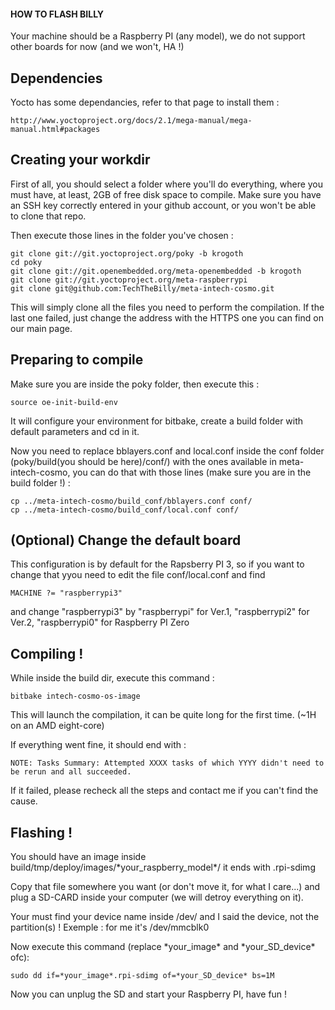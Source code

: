 #### HOW TO FLASH BILLY

Your machine should be a Raspberry PI (any model), we do not support other boards for now (and we won't, HA !)

## Dependencies

Yocto has some dependancies, refer to that page to install them :

    http://www.yoctoproject.org/docs/2.1/mega-manual/mega-manual.html#packages

## Creating your workdir

First of all, you should select a folder where you'll do everything, where you must have, at least, 2GB of free disk space to compile. Make sure you have an SSH key correctly entered in your github account, or you won't be able to clone that repo.

Then execute those lines in the folder you've chosen :

    git clone git://git.yoctoproject.org/poky -b krogoth
    cd poky
    git clone git://git.openembedded.org/meta-openembedded -b krogoth
    git clone git://git.yoctoproject.org/meta-raspberrypi
    git clone git@github.com:TechTheBilly/meta-intech-cosmo.git

This will simply clone all the files you need to perform the compilation. If the last one failed, just change the address with the HTTPS one you can find on our main page.

## Preparing to compile

Make sure you are inside the poky folder, then execute this :

    source oe-init-build-env

It will configure your environment for bitbake, create a build folder with default parameters and cd in it.

Now you need to replace bblayers.conf and local.conf inside the conf folder (poky/build(you should be here)/conf/) with the ones available in meta-intech-cosmo, you can do that with those lines (make sure you are in the build folder !) :

    cp ../meta-intech-cosmo/build_conf/bblayers.conf conf/
    cp ../meta-intech-cosmo/build_conf/local.conf conf/

## (Optional) Change the default board

This configuration is by default for the Rapsberry PI 3, so if you want to change that yyou need to edit the file conf/local.conf and find

    MACHINE ?= "raspberrypi3"

and change "raspberrypi3" by "raspberrypi" for Ver.1, "raspberrypi2" for Ver.2, "raspberrypi0" for Raspberry PI Zero

## Compiling !

While inside the build dir, execute this command :

    bitbake intech-cosmo-os-image

This will launch the compilation, it can be quite long for the first time. (~1H on an AMD eight-core)

If everything went fine, it should end with :

    NOTE: Tasks Summary: Attempted XXXX tasks of which YYYY didn't need to be rerun and all succeeded.
    
If it failed, please recheck all the steps and contact me if you can't find the cause.

## Flashing !

You should have an image inside build/tmp/deploy/images/\*your\_raspberry\_model\*/ it ends with .rpi-sdimg

Copy that file somewhere you want (or don't move it, for what I care...) and plug a SD-CARD inside your computer (we will detroy everything on it). 

Your must find your device name inside /dev/ and I said the device, not the partition(s) ! Exemple : for me it's /dev/mmcblk0

Now execute this command (replace \*your_image\* and \*your\_SD\_device\* ofc):

    sudo dd if=*your_image*.rpi-sdimg of=*your_SD_device* bs=1M
    
Now you can unplug the SD and start your Raspberry PI, have fun !
